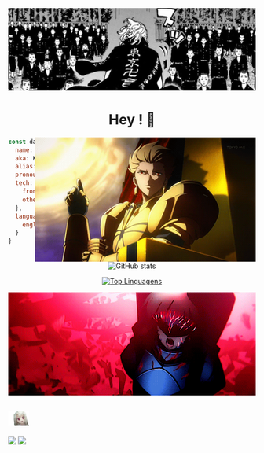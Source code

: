<div align="center">
  <img  alt="idr"  src="https://github.com/kelech1/kelech1/blob/main/Banner.jpg">
  <h1 align="center"> Hey ! 🔆 </h1>
</div>
<img align="right" width="450" src="https://github.com/kelech1/kelech1/blob/main/Gilgamesh.gif"/>

```javascript
const data = {
  name: "Kelechi Henry",
  aka: Kacey,
  alias: "watermelon",
  pronouns: ["He", "Him", "Idan"],
  tech: {
    frontend: ['React','Tailwind','html','css'],
    others: ['Python']
  },
  language: {
    english: true,
  }
}
```

<div align="center">
 
![GitHub stats](https://github-readme-stats.vercel.app/api?username=Kelech1&show_icons=true&theme=vision-friendly-dark)

[![Top Linguagens](https://github-readme-stats.vercel.app/api/top-langs/?username=Kelech1&layout=compact&theme=midnight-purple)](https://github.com/anuraghazra/github-readme-stats)
</div>

<div align="center">
  <img width="600" src="https://github.com/kelech1/kelech1/blob/main/departure!.gif">
</div>  

## <img height="30" src="https://github.com/kelech1/kelech1/blob/main/illya-stare.gif"/> 
[![](https://img.shields.io/badge/-linkedin-0073B1?style=flat-square)](https://www.linkedin.com/in/kelechi-henry-631930251/)
[![](https://img.shields.io/badge/-twitter-1C9CEA?style=flat-square)](https://twitter.com/0xKacey)

